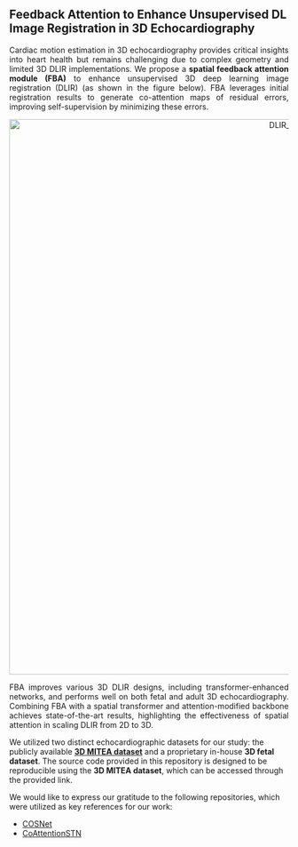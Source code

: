 ## Feedback Attention to Enhance Unsupervised DL Image Registration in 3D Echocardiography

<p style="text-align: justify;">
Cardiac motion estimation in 3D echocardiography provides critical insights into heart health but remains challenging due to complex geometry and limited 3D DLIR implementations. We propose a <strong>spatial feedback attention module (FBA)</strong> to enhance unsupervised 3D deep learning image registration (DLIR) (as shown in the figure below). FBA leverages initial registration results to generate co-attention maps of residual errors, improving self-supervision by minimizing these errors.
</p>

<p align="justify">
</p>
<p align="center">
<img width="1000" alt="DLIR_model" src="https://github.com/user-attachments/assets/59062d56-abcb-4967-81ee-d26a4e03c33d">
</p>


<p style="text-align: justify;">
FBA improves various 3D DLIR designs, including transformer-enhanced networks, and performs well on both fetal and adult 3D echocardiography. Combining FBA with a spatial transformer and attention-modified backbone achieves state-of-the-art results, highlighting the effectiveness of spatial attention in scaling DLIR from 2D to 3D.
</p>


We utilized two distinct echocardiographic datasets for our study: the publicly available [**3D MITEA dataset**](https://www.cardiacatlas.org/mitea/) and a proprietary in-house **3D fetal dataset**. The source code provided in this repository is designed to be reproducible using the **3D MITEA dataset**, which can be accessed through the provided link.

We would like to express our gratitude to the following repositories, which were utilized as key references for our work:

- [COSNet]([provide-link-1](https://github.com/carrierlxk/COSNet))  
- [CoAttentionSTN]([provide-link-2](https://github.com/sa867/CoAttentionSTN))

